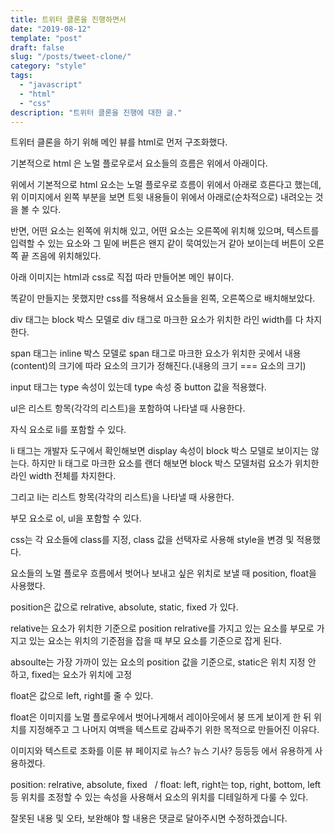 ```yaml
---
title: 트위터 클론을 진행하면서
date: "2019-08-12"
template: "post"
draft: false
slug: "/posts/tweet-clone/"
category: "style"
tags:
  - "javascript"
  - "html"
  - "css"
description: "트위터 클론을 진행에 대한 글."
---
```


트위터 클론을 하기 위해 메인 뷰를 html로 먼저 구조화했다.

기본적으로 html 은 노멀 플로우로서 요소들의 흐름은 위에서 아래이다.

위에서 기본적으로 html 요소는 노멀 플로우로 흐름이 위에서 아래로 흐른다고 했는데, 위 이미지에서 왼쪽 부분을 보면 트윗 내용들이 위에서 아래로(순차적으로) 내려오는 것을 볼 수 있다.

반면, 어떤 요소는 왼쪽에 위치해 있고, 어떤 요소는 오른쪽에 위치해 있으며, 텍스트를 입력할 수 있는 요소와 그 밑에 버튼은 왠지 같이 묵여있는거 같아 보이는데 버튼이 오른쪽 끝 즈음에 위치해있다.

아래 이미지는 html과 css로 직접 따라 만들어본 메인 뷰이다.

똑같이 만들지는 못했지만 css를 적용해서 요소들을 왼쪽, 오른쪽으로 배치해보았다.

div 태그는 block 박스 모델로 div 태그로 마크한 요소가 위치한 라인 width를 다 차지한다.

span 태그는 inline 박스 모델로 span 태그로 마크한 요소가 위치한 곳에서 내용(content)의 크기에 따라 요소의 크기가 정해진다.(내용의 크기 === 요소의 크기)

input 태그는 type 속성이 있는데 type 속성 중 button 값을 적용했다.

ul은 리스트 항목(각각의 리스트)을 포함하여 나타낼 때 사용한다.

자식 요소로 li를 포함할 수 있다.

li 태그는 개발자 도구에서 확인해보면 display 속성이 block 박스 모델로 보이지는 않는다. 하지만 li 태그로 마크한 요소를 랜더 해보면 block 박스 모델처럼 요소가 위치한 라인 width 전체를 차지한다.

그리고 li는 리스트 항목(각각의 리스트)을 나타낼 때 사용한다.

부모 요소로 ol, ul을 포함할 수 있다.

css는 각 요소들에 class를 지정, class 값을 선택자로 사용해 style을 변경 및 적용했다.

요소들의 노멀 플로우 흐름에서 벗어나 보내고 싶은 위치로 보낼 때 position, float을 사용했다.

position은 값으로 relrative, absolute, static, fixed 가 있다.

relative는 요소가 위치한 기준으로 position relrative를 가지고 있는 요소를 부모로 가지고 있는 요소는 위치의 기준점을 잡을 때 부모 요소를 기준으로 잡게 된다.

absoulte는 가장 가까이 있는 요소의 position 값을 기준으로, static은 위치 지정 안 하고, fixed는 요소가 위치에 고정

float은 값으로 left, right를 줄 수 있다.

float은 이미지를 노멀 플로우에서 벗어나게해서 레이아웃에서 붕 뜨게 보이게 한 뒤 위치를 지정해주고 그 나머지 여백을 텍스트로 감싸주기 위한 목적으로 만들어진 이유다.

이미지와 텍스트로 조화를 이룬 뷰 페이지로 뉴스? 뉴스 기사? 등등등 에서 유용하게 사용하겠다.

position: relrative, absolute, fixed   / float: left, right는 top, right, bottom, left 등 위치를 조정할 수 있는 속성을 사용해서 요소의 위치를 디테일하게 다룰 수 있다.

잘못된 내용 및 오타, 보완해야 할 내용은 댓글로 달아주시면 수정하겠습니다.
